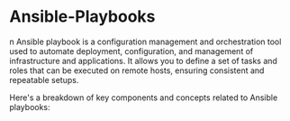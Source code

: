 # Ansible-Playbooks
n Ansible playbook is a configuration management and orchestration tool used to automate deployment, configuration, and management of infrastructure and applications. It allows you to define a set of tasks and roles that can be executed on remote hosts, ensuring consistent and repeatable setups.

Here's a breakdown of key components and concepts related to Ansible playbooks:
